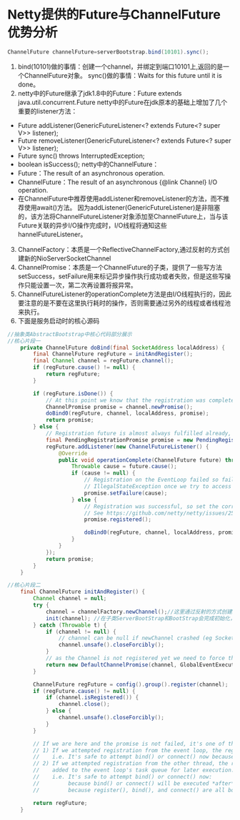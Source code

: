# Netty提供的Future与ChannelFuture优势分析
```java
ChannelFuture channelFuture=serverBootstrap.bind(10101).sync();
```
1. bind(10101)做的事情：创建一个channel，并绑定到端口10101上,返回的是一个ChannelFuture对象。
sync()做的事情：Waits for this future until it is done。
2. netty中的Future继承了jdk1.8中的Future：Future<V> extends java.util.concurrent.Future<V> 
netty中的Future在jdk原本的基础上增加了几个重要的listener方法：
- Future<V> addListener(GenericFutureListener<? extends Future<? super V>> listener);
- Future<V> removeListener(GenericFutureListener<? extends Future<? super V>> listener);
- Future<V> sync() throws InterruptedException;
- boolean isSuccess();
netty中的ChannelFuture：
- Future：The result of an asynchronous operation.
- ChannelFuture：The result of an asynchronous {@link Channel} I/O operation.
- 在ChannelFuture中推荐使用addListener和removeListener的方法，而不推荐使用await()方法。
因为addListener(GenericFutureListener)是非阻塞的，该方法将ChannelFutureListener对象添加至ChannelFuture上，当与该Future关联的异步I/O操作完成时，I/O线程将通知这些hannelFutureListener。
3. ChannelFactory：本质是一个ReflectiveChannelFactory,通过反射的方式创建新的NioServerSocketChannel
4. ChannelPromise：本质是一个ChannelFuture的子类，提供了一些写方法setSuccess，setFailure用来标记异步操作执行成功或者失败，但是这些写操作只能设置一次，第二次再设置将报异常。
5. ChannelFutureListener的operationComplete方法是由I/O线程执行的，因此要注意的是不要在这里执行耗时的操作，否则需要通过另外的线程或者线程池来执行。
6. 下面是服务启动时的核心源码
```java
//抽象类AbstractBootstrap中核心代码部分展示
//核心片段一
	private ChannelFuture doBind(final SocketAddress localAddress) {
        final ChannelFuture regFuture = initAndRegister();
        final Channel channel = regFuture.channel();
        if (regFuture.cause() != null) {
            return regFuture;
        }

        if (regFuture.isDone()) {
            // At this point we know that the registration was complete and successful.
            ChannelPromise promise = channel.newPromise();
            doBind0(regFuture, channel, localAddress, promise);
            return promise;
        } else {
            // Registration future is almost always fulfilled already, but just in case it's not.
            final PendingRegistrationPromise promise = new PendingRegistrationPromise(channel);
            regFuture.addListener(new ChannelFutureListener() {
                @Override
                public void operationComplete(ChannelFuture future) throws Exception {
                    Throwable cause = future.cause();
                    if (cause != null) {
                        // Registration on the EventLoop failed so fail the ChannelPromise directly to not cause an
                        // IllegalStateException once we try to access the EventLoop of the Channel.
                        promise.setFailure(cause);
                    } else {
                        // Registration was successful, so set the correct executor to use.
                        // See https://github.com/netty/netty/issues/2586
                        promise.registered();

                        doBind0(regFuture, channel, localAddress, promise);
                    }
                }
            });
            return promise;
        }
    }

//核心片段二
    final ChannelFuture initAndRegister() {
        Channel channel = null;
        try {
            channel = channelFactory.newChannel();//这里通过反射的方式创建新的NioServerSocketChannel
            init(channel); //在子类ServerBootStrap和BootStrap会完成初始化，主要是将一些原始的ChannelHandle加入到ChannelPipeline中
        } catch (Throwable t) {
            if (channel != null) {
                // channel can be null if newChannel crashed (eg SocketException("too many open files"))
                channel.unsafe().closeForcibly();
            }
            // as the Channel is not registered yet we need to force the usage of the GlobalEventExecutor
            return new DefaultChannelPromise(channel, GlobalEventExecutor.INSTANCE).setFailure(t);
        }

        ChannelFuture regFuture = config().group().register(channel);
        if (regFuture.cause() != null) {
            if (channel.isRegistered()) {
                channel.close();
            } else {
                channel.unsafe().closeForcibly();
            }
        }

        // If we are here and the promise is not failed, it's one of the following cases:
        // 1) If we attempted registration from the event loop, the registration has been completed at this point.
        //    i.e. It's safe to attempt bind() or connect() now because the channel has been registered.
        // 2) If we attempted registration from the other thread, the registration request has been successfully
        //    added to the event loop's task queue for later execution.
        //    i.e. It's safe to attempt bind() or connect() now:
        //         because bind() or connect() will be executed *after* the scheduled registration task is executed
        //         because register(), bind(), and connect() are all bound to the same thread.

        return regFuture;
    }

```
